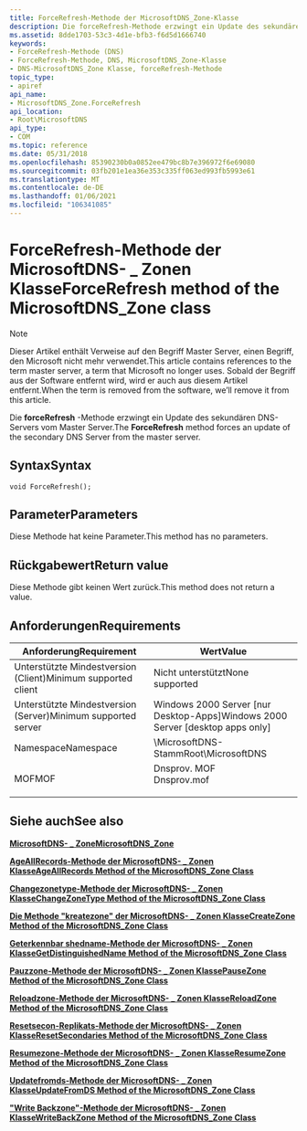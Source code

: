 ```yaml
---
title: ForceRefresh-Methode der MicrosoftDNS_Zone-Klasse
description: Die forceRefresh-Methode erzwingt ein Update des sekundären DNS-Servers vom Master Server.
ms.assetid: 8dde1703-53c3-4d1e-bfb3-f6d5d1666740
keywords:
- ForceRefresh-Methode (DNS)
- ForceRefresh-Methode, DNS, MicrosoftDNS_Zone-Klasse
- DNS-MicrosoftDNS_Zone Klasse, forceRefresh-Methode
topic_type:
- apiref
api_name:
- MicrosoftDNS_Zone.ForceRefresh
api_location:
- Root\MicrosoftDNS
api_type:
- COM
ms.topic: reference
ms.date: 05/31/2018
ms.openlocfilehash: 85390230b0a0852ee479bc8b7e396972f6e69080
ms.sourcegitcommit: 03fb201e1ea36e353c335ff063ed993fb5993e61
ms.translationtype: MT
ms.contentlocale: de-DE
ms.lasthandoff: 01/06/2021
ms.locfileid: "106341085"
---
```

# <a name="forcerefresh-method-of-the-microsoftdns_zone-class"></a><span data-ttu-id="83469-106">ForceRefresh-Methode der MicrosoftDNS- \_ Zonen Klasse</span><span class="sxs-lookup"><span data-stu-id="83469-106">ForceRefresh method of the MicrosoftDNS\_Zone class</span></span>

> [!NOTE]
> <span data-ttu-id="83469-107">Dieser Artikel enthält Verweise auf den Begriff Master Server, einen Begriff, den Microsoft nicht mehr verwendet.</span><span class="sxs-lookup"><span data-stu-id="83469-107">This article contains references to the term master server, a term that Microsoft no longer uses.</span></span> <span data-ttu-id="83469-108">Sobald der Begriff aus der Software entfernt wird, wird er auch aus diesem Artikel entfernt.</span><span class="sxs-lookup"><span data-stu-id="83469-108">When the term is removed from the software, we’ll remove it from this article.</span></span>

<span data-ttu-id="83469-109">Die **forceRefresh** -Methode erzwingt ein Update des sekundären DNS-Servers vom Master Server.</span><span class="sxs-lookup"><span data-stu-id="83469-109">The **ForceRefresh** method forces an update of the secondary DNS Server from the master server.</span></span>

## <a name="syntax"></a><span data-ttu-id="83469-110">Syntax</span><span class="sxs-lookup"><span data-stu-id="83469-110">Syntax</span></span>


```mof
void ForceRefresh();
```



## <a name="parameters"></a><span data-ttu-id="83469-111">Parameter</span><span class="sxs-lookup"><span data-stu-id="83469-111">Parameters</span></span>

<span data-ttu-id="83469-112">Diese Methode hat keine Parameter.</span><span class="sxs-lookup"><span data-stu-id="83469-112">This method has no parameters.</span></span>

## <a name="return-value"></a><span data-ttu-id="83469-113">Rückgabewert</span><span class="sxs-lookup"><span data-stu-id="83469-113">Return value</span></span>

<span data-ttu-id="83469-114">Diese Methode gibt keinen Wert zurück.</span><span class="sxs-lookup"><span data-stu-id="83469-114">This method does not return a value.</span></span>

## <a name="requirements"></a><span data-ttu-id="83469-115">Anforderungen</span><span class="sxs-lookup"><span data-stu-id="83469-115">Requirements</span></span>



| <span data-ttu-id="83469-116">Anforderung</span><span class="sxs-lookup"><span data-stu-id="83469-116">Requirement</span></span> | <span data-ttu-id="83469-117">Wert</span><span class="sxs-lookup"><span data-stu-id="83469-117">Value</span></span> |
|-------------------------------------|----------------------------------------------------------------------------------------|
| <span data-ttu-id="83469-118">Unterstützte Mindestversion (Client)</span><span class="sxs-lookup"><span data-stu-id="83469-118">Minimum supported client</span></span><br/> | <span data-ttu-id="83469-119">Nicht unterstützt</span><span class="sxs-lookup"><span data-stu-id="83469-119">None supported</span></span><br/>                                                              |
| <span data-ttu-id="83469-120">Unterstützte Mindestversion (Server)</span><span class="sxs-lookup"><span data-stu-id="83469-120">Minimum supported server</span></span><br/> | <span data-ttu-id="83469-121">Windows 2000 Server \[nur Desktop-Apps\]</span><span class="sxs-lookup"><span data-stu-id="83469-121">Windows 2000 Server \[desktop apps only\]</span></span><br/>                                   |
| <span data-ttu-id="83469-122">Namespace</span><span class="sxs-lookup"><span data-stu-id="83469-122">Namespace</span></span><br/>                | <span data-ttu-id="83469-123">\\MicrosoftDNS-Stamm</span><span class="sxs-lookup"><span data-stu-id="83469-123">Root\\MicrosoftDNS</span></span><br/>                                                          |
| <span data-ttu-id="83469-124">MOF</span><span class="sxs-lookup"><span data-stu-id="83469-124">MOF</span></span><br/>                      | <dl> <span data-ttu-id="83469-125"><dt>Dnsprov. MOF</dt></span><span class="sxs-lookup"><span data-stu-id="83469-125"><dt>Dnsprov.mof</dt></span></span> </dl> |



## <a name="see-also"></a><span data-ttu-id="83469-126">Siehe auch</span><span class="sxs-lookup"><span data-stu-id="83469-126">See also</span></span>

<dl> <dt>

[<span data-ttu-id="83469-127">**MicrosoftDNS- \_ Zone**</span><span class="sxs-lookup"><span data-stu-id="83469-127">**MicrosoftDNS\_Zone**</span></span>](microsoftdns-zone.md)
</dt> <dt>

[<span data-ttu-id="83469-128">**AgeAllRecords-Methode der MicrosoftDNS- \_ Zonen Klasse**</span><span class="sxs-lookup"><span data-stu-id="83469-128">**AgeAllRecords Method of the MicrosoftDNS\_Zone Class**</span></span>](microsoftdns-zone-ageallrecords.md)
</dt> <dt>

[<span data-ttu-id="83469-129">**Changezonetype-Methode der MicrosoftDNS- \_ Zonen Klasse**</span><span class="sxs-lookup"><span data-stu-id="83469-129">**ChangeZoneType Method of the MicrosoftDNS\_Zone Class**</span></span>](microsoftdns-zone-changezonetype.md)
</dt> <dt>

[<span data-ttu-id="83469-130">**Die Methode "kreatezone" der MicrosoftDNS- \_ Zonen Klasse**</span><span class="sxs-lookup"><span data-stu-id="83469-130">**CreateZone Method of the MicrosoftDNS\_Zone Class**</span></span>](microsoftdns-zone-createzone.md)
</dt> <dt>

[<span data-ttu-id="83469-131">**Geterkennbar shedname-Methode der MicrosoftDNS- \_ Zonen Klasse**</span><span class="sxs-lookup"><span data-stu-id="83469-131">**GetDistinguishedName Method of the MicrosoftDNS\_Zone Class**</span></span>](microsoftdns-zone-getdistinguishedname.md)
</dt> <dt>

[<span data-ttu-id="83469-132">**Pauzzone-Methode der MicrosoftDNS- \_ Zonen Klasse**</span><span class="sxs-lookup"><span data-stu-id="83469-132">**PauseZone Method of the MicrosoftDNS\_Zone Class**</span></span>](microsoftdns-zone-pausezone.md)
</dt> <dt>

[<span data-ttu-id="83469-133">**Reloadzone-Methode der MicrosoftDNS- \_ Zonen Klasse**</span><span class="sxs-lookup"><span data-stu-id="83469-133">**ReloadZone Method of the MicrosoftDNS\_Zone Class**</span></span>](microsoftdns-zone-reloadzone.md)
</dt> <dt>

[<span data-ttu-id="83469-134">**Resetsecon-Replikats-Methode der MicrosoftDNS- \_ Zonen Klasse**</span><span class="sxs-lookup"><span data-stu-id="83469-134">**ResetSecondaries Method of the MicrosoftDNS\_Zone Class**</span></span>](microsoftdns-zone-resetsecondaries.md)
</dt> <dt>

[<span data-ttu-id="83469-135">**Resumezone-Methode der MicrosoftDNS- \_ Zonen Klasse**</span><span class="sxs-lookup"><span data-stu-id="83469-135">**ResumeZone Method of the MicrosoftDNS\_Zone Class**</span></span>](microsoftdns-zone-resumezone.md)
</dt> <dt>

[<span data-ttu-id="83469-136">**Updatefromds-Methode der MicrosoftDNS- \_ Zonen Klasse**</span><span class="sxs-lookup"><span data-stu-id="83469-136">**UpdateFromDS Method of the MicrosoftDNS\_Zone Class**</span></span>](microsoftdns-zone-updatefromds.md)
</dt> <dt>

[<span data-ttu-id="83469-137">**"Write Backzone"-Methode der MicrosoftDNS- \_ Zonen Klasse**</span><span class="sxs-lookup"><span data-stu-id="83469-137">**WriteBackZone Method of the MicrosoftDNS\_Zone Class**</span></span>](microsoftdns-zone-writebackzone.md)
</dt> </dl>

 

 





